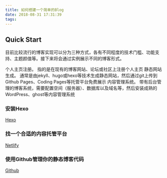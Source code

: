 ```yaml
---
title: 如何搭建一个简单的Blog
date: 2018-08-31 17:31:39
tags:
---
```



## Quick Start

目前比较流行的博客实现可以分为三种方式，各有不同程度的技术门槛、功能支持、主题颜值等。接下来将会通过实例展示不同的博客形式。

个人主页注册。
		指的是在现有的博客网站、论坛或社区上注册个人主页
静态网站生成。
		通常是由jekyll、hugo或hexo等技术生成静态网站，然后通过git上传到Github Pages、Coding Pages等托管平台免费展示
内容管理系统。
		带有后台管理的博客系统，需要配置空间（服务器）、数据库以及域名等，然后安装成熟的WordPress、ghost等内容管理系统

### 安装Hexo

[Hexo](https://hexo.io/zh-cn/docs/)

### 找一个合适的内容托管平台

[Netlify](https://app.netlify.com/)

### 使用Github管理你的静态博客代码

[Github](https://github.com/)
